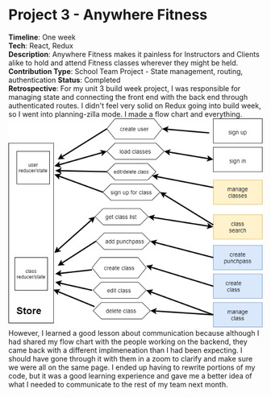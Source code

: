 # Project 3 - Anywhere Fitness  
**Timeline**: One week  
**Tech**: React, Redux  
**Description**: Anywhere Fitness makes it painless for Instructors and Clients alike to hold and attend Fitness classes wherever they might be held.    
**Contribution Type**: School Team Project - State management, routing, authentication
**Status**: Completed  
**Retrospective**: For my unit 3 build week project, I was responsible for managing state and connecting the front end with the back end through authenticated routes. I didn't feel very solid on Redux going into build week, so I went into planning-zilla mode. I made a flow chart and everything.  
![flowchart showing the relationship between reducers/state and actions and things users should be able to do](https://github.com/RococoCoding/Anywhere-Fitness/blob/main/flowchart.png?raw=true)
However, I learned a good lesson about communication because although I had shared my flow chart with the people working on the backend, they came back with a different implmeneation than I had been expecting. I should have gone through it with them in a zoom to clarify and make sure we were all on the same page. I ended up having to rewrite portions of my code, but it was a good learning experience and gave me a better idea of what I needed to communicate to the rest of my team next month.
